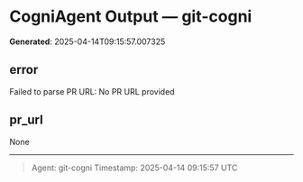 # CogniAgent Output — git-cogni

**Generated**: 2025-04-14T09:15:57.007325

## error
Failed to parse PR URL: No PR URL provided

## pr_url
None

---
> Agent: git-cogni
> Timestamp: 2025-04-14 09:15:57 UTC